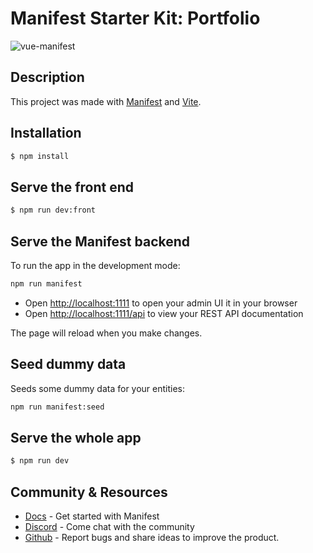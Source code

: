 # Manifest Starter Kit: Portfolio
![vue-manifest](https://github.com/user-attachments/assets/426d1f1f-5e2f-40b4-8950-46a95ddabd32)

## Description

This project was made with [Manifest](https://github.com/mnfst/manifest) and [Vite](https://vite.dev/).

## Installation

```bash
$ npm install
```

## Serve the front end

```bash
$ npm run dev:front
```

## Serve the Manifest backend

To run the app in the development mode:

```bash
npm run manifest
```

- Open [http://localhost:1111](http://localhost:1111) to open your admin UI it in your browser
- Open [http://localhost:1111/api](http://localhost:111/api) to view your REST API documentation

The page will reload when you make changes.

## Seed dummy data

Seeds some dummy data for your entities:

```bash
npm run manifest:seed
```

## Serve the whole app

```bash
$ npm run dev
```

## Community & Resources

- [Docs](https://manifest.build/docs) - Get started with Manifest
- [Discord](https://discord.gg/FepAked3W7) - Come chat with the community
- [Github](https://github.com/mnfst/manifest/issues) - Report bugs and share ideas to improve the product.
